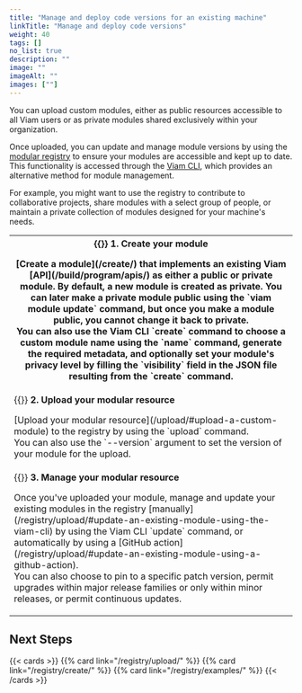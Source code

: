 ```yaml
---
title: "Manage and deploy code versions for an existing machine"
linkTitle: "Manage and deploy code versions"
weight: 40
tags: []
no_list: true
description: ""
image: ""
imageAlt: ""
images: [""]
---
```


You can upload custom modules, either as public resources accessible to all Viam users or as private modules shared exclusively within your organization.

Once uploaded, you can update and manage module versions by using the [modular registry](https://app.viam.com/registry) to ensure your modules are accessible and kept up to date.
This functionality is accessed through the [Viam CLI](/fleet/cli/), which provides an alternative method for module management.

For example, you might want to use the registry to contribute to collaborative projects, share modules with a select group of people, or maintain a private collection of modules designed for your machine's needs.

<table>
    <tr>
        <th> {{<imgproc src="/create-module-command.png" class="fill alignright" style="max-width: 300px" declaredimensions=true alt="">}}
            <b> 1. Create your module </b>
            <p> [Create a module](/create/) that implements an existing Viam [API](/build/program/apis/) as either a public or private module.
            By default, a new module is created as private.
            You can later make a private module public using the `viam module update` command, but once you make a module public, you cannot change it back to private.<br>
            You can also use the Viam CLI `create` command to choose a custom module name using the `name` command, generate the required metadata, and optionally set your module's privacy level by filling the `visibility` field in the JSON file resulting from the `create` command.
            </p>
        </th>
    </tr>
    <tr>
        <td> {{<imgproc src="/upload-module-command.png" class="fill alignright" style="max-width: 300px" declaredimensions=true alt="">}}
        <b> 2. Upload your modular resource </b>
            <p> [Upload your modular resource](/upload/#upload-a-custom-module) to the registry by using the `upload` command. <br> You can also use the `--version` argument to set the version of your module for the upload.  <br>
            </p>
        </th>
    </tr>
    <tr>
        <td> {{<imgproc src="/update-module-command.png" class="fill alignright" style="max-width: 300px" declaredimensions=true alt="">}}
            <b> 3. Manage your modular resource </b>
            <p> Once you've uploaded your module, manage and update your existing modules in the registry [manually](/registry/upload/#update-an-existing-module-using-the-viam-cli) by using the Viam CLI `update` command, or automatically by using a [GitHub action](/registry/upload/#update-an-existing-module-using-a-github-action). <br>
            You can also choose to pin to a specific patch version, permit upgrades within major release families or only within minor releases, or permit continuous updates.</p>
        </th>
    </tr>
</table>

## Next Steps

{{< cards >}}
{{% card link="/registry/upload/" %}}
{{% card link="/registry/create/" %}}
{{% card link="/registry/examples/" %}}
{{< /cards >}}
